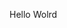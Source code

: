 Hello Wolrd
























































































































































































































































































































































































































































































































































































































































































































































































































































































































































































































































































































































































































































































































































































































































































































